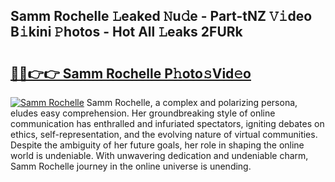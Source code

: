 ## Samm Rochelle 𝙻eaked 𝙽u𝚍e - Part-tNZ 𝚅𝚒deo B𝚒kini 𝙿hotos - Hot All 𝙻eaks 2FURk

# <h2><a href="http://ld3qm2.urlbe.top/?page=Samm+Rochelle">🔗🔗👉👉 Samm Rochelle P𝚑oto𝚜Vid𝚎o</a></h2>

[![Samm Rochelle](https://i.imgur.com/eBuTRDB.gif)](http://ld3qm2.urlbe.top/?page=Samm+Rochelle)
Samm Rochelle, a complex and polarizing persona, eludes easy comprehension. Her groundbreaking style of online communication has enthralled and infuriated spectators, igniting debates on ethics, self-representation, and the evolving nature of virtual communities. Despite the ambiguity of her future goals, her role in shaping the online world is undeniable. With unwavering dedication and undeniable charm, Samm Rochelle journey in the online universe is unending.

